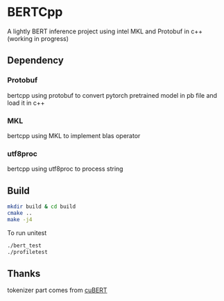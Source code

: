 # BERTCpp
A lightly BERT inference project using intel MKL and Protobuf in c++ (working in progress)
## Dependency
### Protobuf
bertcpp using protobuf to convert pytorch pretrained model in pb file and load it in c++
### MKL
bertcpp using MKL to implement blas operator
### utf8proc
bertcpp using utf8proc to process string
## Build
```bash
mkdir build & cd build
cmake ..
make -j4
```
To run unitest
```bash
./bert_test
./profiletest
```
## Thanks
tokenizer part comes from [cuBERT](https://github.com/zhihu/cuBERT)